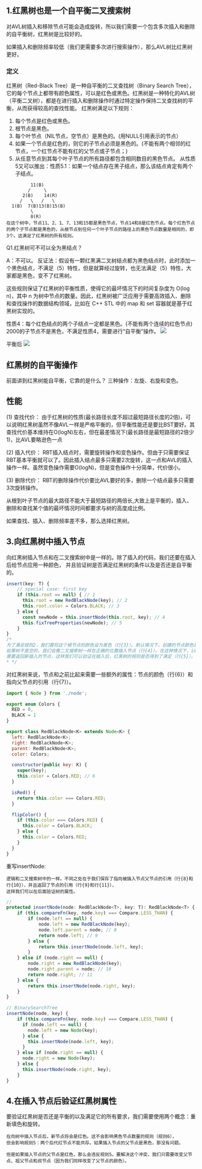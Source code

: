 ##  1.红黑树也是一个自平衡二叉搜索树
对AVL树插入和移除节点可能会造成旋转，所以我们需要一个包含多次插入和删除的自平衡树，红黑树是比较好的。

如果插入和删除频率较低（我们更需要多次进行搜索操作），那么AVL树比红黑树更好。

### 定义
红黑树（Red-Black Tree）是一种自平衡的二叉查找树（Binary Search Tree），它的每个节点上都带有颜色属性，可以是红色或黑色。红黑树是一种特化的AVL树（平衡二叉树），都是在进行插入和删除操作时通过特定操作保持二叉查找树的平衡，从而获得较高的查找性能。 
红黑树满足以下规则：
1. 每个节点是红色或黑色。
2. 根节点是黑色。
3. 每个叶节点（NIL节点，空节点）是黑色的。(用NULL引用表示的节点）
4. 如果一个节点是红色的，则它的子节点必须是黑色的。(不能有两个相邻的红节点，一个红节点不能有红的父节点或子节点；)
5. 从任意节点到其每个叶子节点的所有路径都包含相同数目的黑色节点。
从性质5又可以推出：性质5.1：如果一个结点存在黑子结点，那么该结点肯定有两个子结点。
```
         11(B)
        /     \
      2(B)    14(R)
     /   \   /   \
  1(B)  7(B)13(B)15(B)
         \
         8(R)
在这个树中，节点11、2、1、7、13和15都是黑色节点，节点14和8是红色节点。每个红色节点的两个子节点都是黑色的，从根节点到任何一个叶子节点的路径上的黑色节点数量是相同的，即3个。这满足了红黑树的所有规则。

```

Q1.红黑树可不可以全为黑结点？
 
A：不可以。
反证法：假设有一颗红黑满二叉树结点都为黑色结点时，此时添加一个黑色结点，不满足（5）特性，但是就算经过旋转，也无法满足（5）特性，大家都是黑色，变不了红黑树。

这些规则保证了红黑树的平衡性质，使得它的最坏情况下的时间复杂度为 O(log n)，其中 n 为树中节点的数量。因此，红黑树被广泛应用于需要高效插入、删除和查找操作的数据结构领域，比如在 C++ STL 中的 map 和 set 容器就是基于红黑树实现的。

性质4：每个红色结点的两个子结点一定都是黑色。(不能有两个连续的红色节点)
2000的子节点不是黑色，不满足性质4，需要进行“自平衡”操作。
![](./img/红黑1.png)

平衡后
![](./img/红黑2.png)

## 红黑树的自平衡操作
前面讲到红黑树能自平衡，它靠的是什么？
三种操作：左旋、右旋和变色。

## 性能
(1) 查找代价：
由于红黑树的性质(最长路径长度不超过最短路径长度的2倍)，可以说明红黑树虽然不像AVL一样是严格平衡的，但平衡性能还是要比BST要好。其查找代价基本维持在O(logN)左右，但在最差情况下(最长路径是最短路径的2倍少1)，比AVL要略逊色一点

(2) 插入代价：
RBT插入结点时，需要旋转操作和变色操作。但由于只需要保证RBT基本平衡就可以了。因此插入结点最多只需要2次旋转，这一点和AVL的插入操作一样。虽然变色操作需要O(logN)，但是变色操作十分简单，代价很小。

(3) 删除代价：
RBT的删除操作代价要比AVL要好的多，删除一个结点最多只需要3次旋转操作。

从根到叶子节点的最大路径不能大于最短路径的两倍长,大致上是平衡的，插入、删除和查找某个值的最坏情况时间都要求与树的高度成比例。

如果查找、插入、删除频率差不多，那么选择红黑树。


##  3.向红黑树中插入节点
向红黑树插入节点和在二叉搜索树中是一样的。除了插入的代码，我们还要在插入后给节点应用一种颜色，
并且验证树是否满足红黑树的条件以及是否还是自平衡的。
```javascript
insert(key: T) { 
    // special case: first key
    if (this.root == null) { // 1
      this.root = new RedBlackNode(key); // 2
      this.root.color = Colors.BLACK; // 3
    } else {
      const newNode = this.insertNode(this.root, key); // 4
      this.fixTreeProperties(newNode); // 5
    }
}
/*
为了满足规则2，我们要将这个根节点的颜色设为黑色（行{3}）。默认情况下，创建的节点颜色是红色（行{6}）。
如果树不是空的，我们会像二叉搜索树一样在正确的位置插入节点（行{4}）。在这种情况下，insertNode方法
需要返回新插入的节点，这样我们可以验证在插入后，红黑树的规则是否得到了满足（行{5}）。
* */
```

对红黑树来说，节点和之前比起来需要一些额外的属性：节点的颜色（行{6}）和指向父节点的引用（行{7}）。
```javascript
import { Node } from './node';

export enum Colors {
  RED = 0,
  BLACK = 1
}

export class RedBlackNode<K> extends Node<K> {
  left: RedBlackNode<K>;
  right: RedBlackNode<K>;
  parent: RedBlackNode<K>;
  color: Colors;

  constructor(public key: K) {
    super(key);
    this.color = Colors.RED; // 6
  }

  isRed() {
    return this.color === Colors.RED;
  }

  flipColor() {
    if (this.color === Colors.RED) {
      this.color = Colors.BLACK;
    } else {
      this.color = Colors.RED;
    }
  }
}
```

重写insertNode:
```
逻辑和二叉搜索树中的一样。不同之处在于我们保存了指向被插入节点父节点的引用（行{8}和行{10}），并且返回了节点的引用（行{9}和行{11}），
这样我们可以在后面验证树的属性。
```

```javaScript
// 
protected insertNode(node: RedBlackNode<T>, key: T): RedBlackNode<T> {
    if (this.compareFn(key, node.key) === Compare.LESS_THAN) {
        if (node.left == null) {
            node.left = new RedBlackNode(key);
            node.left.parent = node; // 8
            return node.left; // 9
        } else {
            return this.insertNode(node.left, key);
        }
    } else if (node.right == null) {
        node.right = new RedBlackNode(key);
        node.right.parent = node; // 10
        return node.right; // 11
    } else {
        return this.insertNode(node.right, key);
    }
}

// BinarySearchTree
insertNode(node, key) {
    if (this.compareFn(key, node.key) === Compare.LESS_THAN) {
      if (node.left == null) {
        node.left = new Node(key);
      } else {
        this.insertNode(node.left, key);
      }
    } else if (node.right == null) {
      node.right = new Node(key);
    } else {
      this.insertNode(node.right, key);
    }
}
```

##  4.在插入节点后验证红黑树属性
要验证红黑树是否还是平衡的以及满足它的所有要求，我们需要使用两个概念：重新填色和旋转。
```
在向树中插入节点后，新节点将会是红色。这不会影响黑色节点数量的规则（规则6），
但会影响规则5：两个后代红节点不能共存。如果插入节点的父节点是黑色，那没有问题。

但是如果插入节点的父节点是红色，那么会违反规则5。要解决这个冲突，我们只需要改变父节点、祖父节点和叔节点（因为我们同样改变了父节点的颜色）。
```


